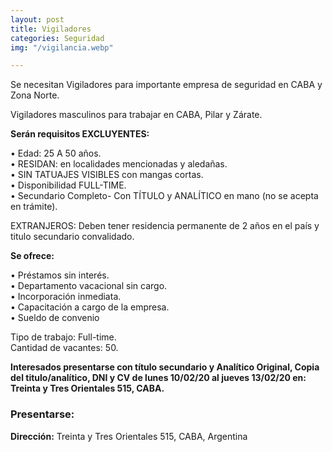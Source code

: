 ```yaml
---
layout: post
title: Vigiladores
categories: Seguridad
img: "/vigilancia.webp"

---
```

Se necesitan Vigiladores para importante empresa de seguridad en CABA y Zona Norte.

Vigiladores masculinos para trabajar en CABA, Pilar y Zárate.

**Serán requisitos EXCLUYENTES:**

• Edad: 25 A 50 años.  
• RESIDAN: en localidades mencionadas y aledañas.  
• SIN TATUAJES VISIBLES con mangas cortas.  
• Disponibilidad FULL-TIME.  
• Secundario Completo- Con TÍTULO y ANALÍTICO en mano (no se acepta en trámite).

EXTRANJEROS: Deben tener residencia permanente de 2 años en el país y titulo secundario convalidado.

**Se ofrece:**

• Préstamos sin interés.  
• Departamento vacacional sin cargo.  
• Incorporación inmediata.  
• Capacitación a cargo de la empresa.  
• Sueldo de convenio

Tipo de trabajo: Full-time.  
Cantidad de vacantes: 50.

**Interesados presentarse con título secundario y Analítico Original, Copia del titulo/analítico, DNI y CV de lunes 10/02/20 al jueves 13/02/20 en: Treinta y Tres Orientales 515, CABA.**

### Presentarse:

**Dirección:** Treinta y Tres Orientales 515, CABA, Argentina